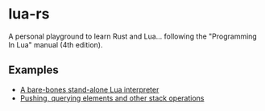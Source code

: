 # lua-rs

A personal playground to learn Rust and Lua... following the "Programming In Lua"
manual (4th edition).

## Examples

- [A bare-bones stand-alone Lua interpreter](examples/simple.rs)
- [Pushing, querying elements and other stack operations](examples/stack.rs)
